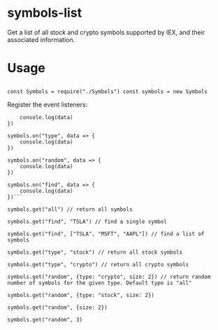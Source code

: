 # symbols-list
Get a list of all stock and crypto symbols supported by IEX, and their associated information.

# Usage

##
`const Symbols = require("./Symbols")
const symbols = new Symbols`

Register the event listeners:

```symbols.on("all", data => {
    console.log(data)
})

symbols.on("type", data => {
    console.log(data)
})

symbols.on("random", data => {
    console.log(data)
})

symbols.on("find", data => {
    console.log(data)
})```

symbols.get("all") // return all symbols

symbols.get("find", "TSLA") // find a single symbol

symbols.get("find", ["TSLA", "MSFT", "AAPL"]) // find a list of symbols

symbols.get("type", "stock") // return all stock symbols

symbols.get("type", "crypto") // return all crypto symbols

symbols.get("random", {type: "crypto", size: 2}) // return random number of symbols for the given type. Default type is "all"

symbols.get("random", {type: "stock", size: 2}) 

symbols.get("random", {size: 2}) 

symbols.get("random", 3) 
